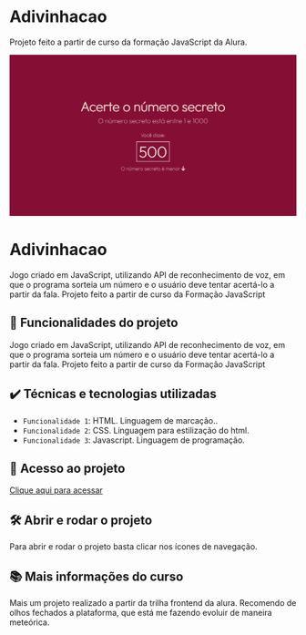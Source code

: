 # Adivinhacao
Projeto feito a partir de curso da formação JavaScript da Alura.

![Imagem Adivinhacao](./img/ReadmeAdivinhacao.png)
  
# Adivinhacao

Jogo criado em JavaScript, utilizando API de reconhecimento de voz, em que o programa sorteia um número e o usuário deve tentar acertá-lo a partir da fala. Projeto feito a partir de curso da Formação JavaScript

## 🔨 Funcionalidades do projeto

Jogo criado em JavaScript, utilizando API de reconhecimento de voz, em que o programa sorteia um número e o usuário deve tentar acertá-lo a partir da fala. Projeto feito a partir de curso da Formação JavaScript

## ✔️ Técnicas e tecnologias utilizadas

- `Funcionalidade 1`: HTML. Linguagem de marcação..
- `Funcionalidade 2`: CSS. Linguagem para estilização do html.
- `Funcionalidade 3`: Javascript. Linguagem de programação.

## 📁 Acesso ao projeto

[Clique aqui para acessar](https://ericksilverio00.github.io/Adivinhacao/)

## 🛠️ Abrir e rodar o projeto

Para abrir e rodar o projeto basta clicar nos ícones de navegação.

## 📚 Mais informações do curso

Mais um projeto realizado a partir da trilha frontend da alura. Recomendo de olhos fechados a plataforma, que está me fazendo evoluir de maneira meteórica.
